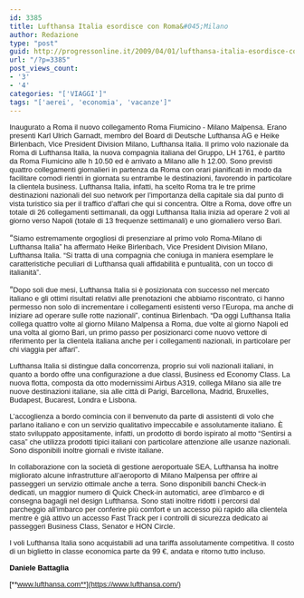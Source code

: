 ```yaml
---
id: 3385
title: Lufthansa Italia esordisce con Roma&#045;Milano
author: Redazione
type: "post"
guid: http://progressonline.it/2009/04/01/lufthansa-italia-esordisce-con-romamilano/
url: "/?p=3385"
post_views_count:
- '3'
- '4'
categories: "['VIAGGI']"
tags: "['aerei', 'economia', 'vacanze']"
---
```


<font face="Tahoma, sans-serif"><font size="2">Inaugurato a Roma il nuovo collegamento Roma Fiumicino - Milano Malpensa. Erano presenti Karl Ulrich Garnadt, membro del Board di Deutsche Lufthansa AG e Heike Birlenbach, Vice President Division Milano, Lufthansa Italia. </font></font><font face="Tahoma, sans-serif"><font size="2">Il primo volo nazionale da Roma di Lufthansa Italia, la nuova compagnia italiana del Gruppo, LH 1761, è partito da Roma Fiumicino alle h 10.50 ed è arrivato a Milano alle h 12.00. Sono previsti quattro collegamenti giornalieri in partenza da Roma con orari pianificati in modo da facilitare comodi rientri in giornata su entrambe le destinazioni, favorendo in particolare la clientela business. Lufthansa Italia, infatti, ha scelto Roma tra le tre prime destinazioni nazionali del suo network per l’importanza della capitale sia dal punto di vista turistico sia per il traffico d’affari che qui si concentra. Oltre a Roma, dove offre un totale di 26 collegamenti settimanali, da oggi Lufthansa Italia inizia ad operare 2 voli al giorno verso Napoli (totale di 13 frequenze settimanali) e uno giornaliero verso Bari. </font></font>

“<font face="Tahoma, sans-serif"><font size="2">Siamo estremamente orgogliosi di presenziare al primo volo Roma-Milano di Lufthansa Italia” ha affermato Heike Birlenbach, Vice President Division Milano, Lufthansa Italia. “Si tratta di una compagnia che coniuga in maniera esemplare le caratteristiche peculiari di Lufthansa quali affidabilità e puntualità, con un tocco di italianità”. </font></font>

“<font face="Tahoma, sans-serif"><font size="2">Dopo soli due mesi, Lufthansa Italia si è posizionata con successo nel mercato italiano e gli ottimi risultati relativi alle prenotazioni che abbiamo riscontrato, ci hanno permesso non solo di incrementare i collegamenti esistenti verso l’Europa, ma anche di iniziare ad operare sulle rotte nazionali”, continua Birlenbach. “Da oggi Lufthansa Italia collega quattro volte al giorno Milano Malpensa a Roma, due volte al giorno Napoli ed una volta al giorno Bari, un primo passo per posizionarci come nuovo vettore di riferimento per la clientela italiana anche per i collegamenti nazionali, in particolare per chi viaggia per affari”. </font></font>

<font face="Tahoma, sans-serif"><font size="2">Lufthansa Italia si distingue dalla concorrenza, proprio sui voli nazionali italiani, in quanto a bordo offre una configurazione a due classi, Business ed Economy Class. La nuova flotta, composta da otto modernissimi Airbus A319, collega Milano sia alle tre nuove destinazioni italiane, sia alle città di Parigi, Barcellona, Madrid, Bruxelles, Budapest, Bucarest, Londra e Lisbona. </font></font>

<font face="Tahoma, sans-serif"><font size="2">L’accoglienza a bordo comincia con il benvenuto da parte di assistenti di volo che parlano italiano e con un servizio qualitativo impeccabile e assolutamente italiano. È stato sviluppato appositamente, infatti, un prodotto di bordo ispirato al motto “Sentirsi a casa” che utilizza prodotti tipici italiani con particolare attenzione alle usanze nazionali. Sono disponibili inoltre giornali e riviste italiane.</font></font>

<font face="Tahoma, sans-serif"><font size="2">In collaborazione con la società di gestione aeroportuale SEA, Lufthansa ha inoltre migliorato alcune infrastrutture all’aeroporto di Milano Malpensa per offrire ai passeggeri un servizio ottimale anche a terra. Sono disponibili banchi Check-in dedicati, un maggior numero di Quick Check-in automatici, aree d’imbarco e di consegna bagagli nel design Lufthansa. Sono stati inoltre ridotti i percorsi dal parcheggio all’imbarco per conferire più comfort e un accesso più rapido alla clientela mentre è già attivo un accesso Fast Track per i controlli di sicurezza dedicato ai passeggeri Business Class, Senator e HON Circle. </font></font>

<font face="Tahoma, sans-serif"><font size="2">I voli Lufthansa Italia sono acquistabili ad una tariffa assolutamente competitiva. Il costo di un biglietto in classe economica parte da 99 €, andata e ritorno tutto incluso.</font></font>

<font color="#000000"><font face="Tahoma, sans-serif"><font size="2"><span>**Daniele Battaglia**</span></font></font></font>

<font color="#000000"><font face="Tahoma, sans-serif"><font size="2"><span>[**www.lufthansa.com**](https://www.lufthansa.com/) </span></font></font></font>